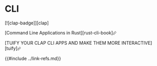 # CLI

[![clap-badge]][clap]

[Command Line Applications in Rust][rust-cli-book]⮳

[TUIFY YOUR CLAP CLI APPS AND MAKE THEM MORE INTERACTIVE][tuify]⮳

{{#include ../link-refs.md}}
